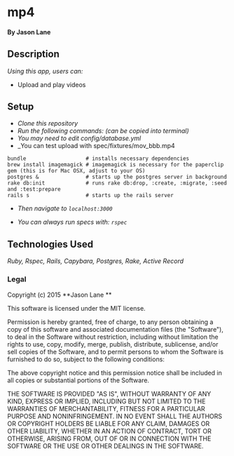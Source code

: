 # mp4

#### By **Jason Lane**

## Description

_Using this app, users can:_
* Upload and play videos


## Setup
* _Clone this repository_
* _Run the following commands: (can be copied into terminal)_
* _You may need to edit config/database.yml_
* _You can test upload with spec/fixtures/mov_bbb.mp4

```
bundle                   # installs necessary dependencies
brew install imagemagick # imagemagick is necessary for the paperclip gem (this is for Mac OSX, adjust to your OS)
postgres &               # starts up the postgres server in background
rake db:init             # runs rake db:drop, :create, :migrate, :seed and :test:prepare
rails s                  # starts up the rails server
```

* _Then navigate to `localhost:3000`_

* _You can always run specs with: `rspec`_

## Technologies Used

_Ruby, Rspec, Rails, Capybara, Postgres, Rake, Active Record_

### Legal

Copyright (c) 2015 **Jason Lane **

This software is licensed under the MIT license.

Permission is hereby granted, free of charge, to any person obtaining a copy
of this software and associated documentation files (the "Software"), to deal
in the Software without restriction, including without limitation the rights
to use, copy, modify, merge, publish, distribute, sublicense, and/or sell
copies of the Software, and to permit persons to whom the Software is
furnished to do so, subject to the following conditions:

The above copyright notice and this permission notice shall be included in
all copies or substantial portions of the Software.

THE SOFTWARE IS PROVIDED "AS IS", WITHOUT WARRANTY OF ANY KIND, EXPRESS OR
IMPLIED, INCLUDING BUT NOT LIMITED TO THE WARRANTIES OF MERCHANTABILITY,
FITNESS FOR A PARTICULAR PURPOSE AND NONINFRINGEMENT. IN NO EVENT SHALL THE
AUTHORS OR COPYRIGHT HOLDERS BE LIABLE FOR ANY CLAIM, DAMAGES OR OTHER
LIABILITY, WHETHER IN AN ACTION OF CONTRACT, TORT OR OTHERWISE, ARISING FROM,
OUT OF OR IN CONNECTION WITH THE SOFTWARE OR THE USE OR OTHER DEALINGS IN
THE SOFTWARE.
